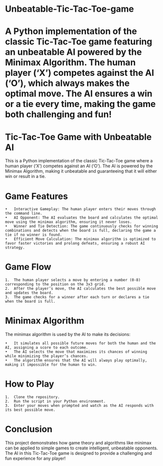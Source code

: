 # Unbeatable-Tic-Tac-Toe-game

# A Python implementation of the classic Tic-Tac-Toe game featuring an unbeatable AI powered by the Minimax Algorithm. The human player (‘X’) competes against the AI (‘O’), which always makes the optimal move. The AI ensures a win or a tie every time, making the game both challenging and fun! 


# Tic-Tac-Toe Game with Unbeatable AI

This is a Python implementation of the classic Tic-Tac-Toe game where a human player (‘X’) competes against an AI (‘O’). The AI is powered by the Minimax Algorithm, making it unbeatable and guaranteeing that it will either win or result in a tie.

# Game Features

	•	Interactive Gameplay: The human player enters their moves through the command line.
	•	AI Opponent: The AI evaluates the board and calculates the optimal move using the minimax algorithm, ensuring it never loses.
	•	Winner and Tie Detection: The game continuously checks for winning combinations and detects when the board is full, declaring the game a tie if no winner is found.
	•	Efficient Move Calculation: The minimax algorithm is optimized to favor faster victories and prolong defeats, ensuring a robust AI strategy.

# Game Flow

	1.	The human player selects a move by entering a number (0-8) corresponding to the position on the 3x3 grid.
	2.	After the player’s move, the AI calculates the best possible move and updates the board.
	3.	The game checks for a winner after each turn or declares a tie when the board is full.

# Minimax Algorithm

The minimax algorithm is used by the AI to make its decisions:

	•	It simulates all possible future moves for both the human and the AI, assigning a score to each outcome.
	•	The AI selects the move that maximizes its chances of winning while minimizing the player’s chances.
	•	The algorithm ensures that the AI will always play optimally, making it impossible for the human to win.

# How to Play

	1.	Clone the repository.
	2.	Run the script in your Python environment.
	3.	Enter your moves when prompted and watch as the AI responds with its best possible move.

# Conclusion

This project demonstrates how game theory and algorithms like minimax can be applied to simple games to create intelligent, unbeatable opponents. The AI in this Tic-Tac-Toe game is designed to provide a challenging and fun experience for any player!

